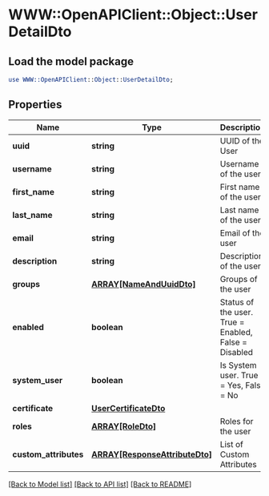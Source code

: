 # WWW::OpenAPIClient::Object::UserDetailDto

## Load the model package
```perl
use WWW::OpenAPIClient::Object::UserDetailDto;
```

## Properties
Name | Type | Description | Notes
------------ | ------------- | ------------- | -------------
**uuid** | **string** | UUID of the User | 
**username** | **string** | Username of the user | 
**first_name** | **string** | First name of the user | [optional] 
**last_name** | **string** | Last name of the user | [optional] 
**email** | **string** | Email of the user | [optional] 
**description** | **string** | Description of the user | [optional] 
**groups** | [**ARRAY[NameAndUuidDto]**](NameAndUuidDto.md) | Groups of the user | 
**enabled** | **boolean** | Status of the user. True &#x3D; Enabled, False &#x3D; Disabled | 
**system_user** | **boolean** | Is System user. True &#x3D; Yes, False &#x3D; No | 
**certificate** | [**UserCertificateDto**](UserCertificateDto.md) |  | [optional] 
**roles** | [**ARRAY[RoleDto]**](RoleDto.md) | Roles for the user | 
**custom_attributes** | [**ARRAY[ResponseAttributeDto]**](ResponseAttributeDto.md) | List of Custom Attributes | [optional] 

[[Back to Model list]](../README.md#documentation-for-models) [[Back to API list]](../README.md#documentation-for-api-endpoints) [[Back to README]](../README.md)


